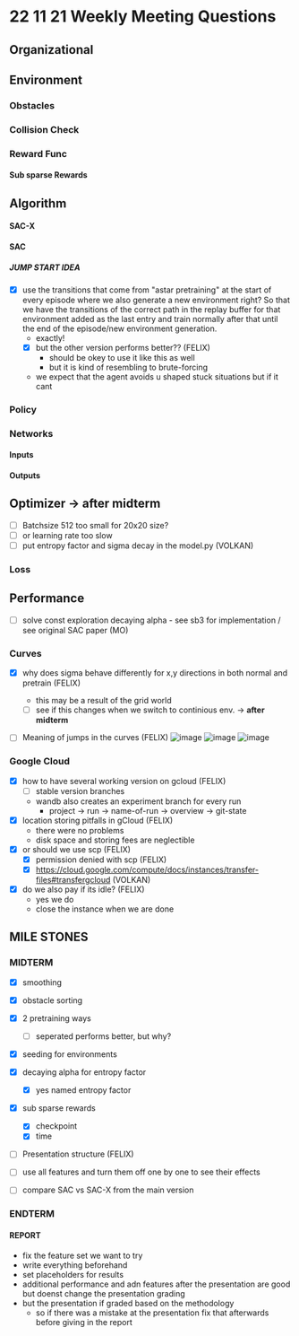 # 22 11 21 Weekly Meeting Questions

## Organizational

## Environment
### Obstacles

### Collision Check
### Reward Func
#### Sub sparse Rewards
  
## Algorithm
#### SAC-X
#### SAC
##### JUMP START IDEA
- [X] use the transitions that come from "astar pretraining" at the start of every episode where we 
	  also generate a new environment right? So that we have the transitions of the correct path in the replay buffer for that environment added as the last entry and train normally after that until the end of the episode/new environment generation.
  -  exactly!
  -  [X] but the other version performs better?? (FELIX)
    - should be okey to use it like this as well
    - but it is kind of resembling to brute-forcing
  - we expect that the agent avoids u shaped stuck situations but if it cant 
### Policy
### Networks
#### Inputs
#### Outputs

## Optimizer -> **after midterm**
- [ ] Batchsize 512 too small for 20x20 size?
- [ ] or learning rate too slow
- [ ] put entropy factor and sigma decay in the model.py (VOLKAN)
### Loss
## Performance
- [ ] solve const exploration decaying alpha - see sb3 for implementation / see original SAC paper (MO)
### Curves
- [X] why does sigma behave differently for x,y directions in both normal and pretrain (FELIX)
  - this may be a result of the grid world 
  - [ ] see if this changes when we switch to continious env. -> **after midterm**
- [ ] Meaning of jumps in the curves (FELIX)
![image](https://user-images.githubusercontent.com/75018544/206923169-bc0d0b23-dfa1-44b6-981e-c669ab85b5fd.png)
![image](https://user-images.githubusercontent.com/75018544/206923185-276b9a01-4895-46dd-a65d-3f12ce847b92.png)
![image](https://user-images.githubusercontent.com/75018544/206923192-808446e7-2598-4dd7-a833-c30f14fb62b7.png)


### Google Cloud
- [X] how to have several working version on gcloud (FELIX)
  - [ ] stable version branches
  - wandb also creates an experiment branch for every run
    - project -> run -> name-of-run -> overview -> git-state
- [X] location storing pitfalls in gCloud (FELIX)
  - there were no problems
  - disk space and storing fees are neglectible 
- [X] or should we use scp (FELIX)
  - [X] permission denied with scp (FELIX)
  - [X] https://cloud.google.com/compute/docs/instances/transfer-files#transfergcloud (VOLKAN)
- [X] do we also pay if its idle? (FELIX)
  - yes we do
  - close the instance when we are done

## MILE STONES

### MIDTERM
- [X] smoothing
- [X] obstacle sorting
- [X] 2 pretraining ways
  - [ ] seperated performs better, but why? 	
- [X] seeding for environments
- [X] decaying alpha for entropy factor
  - [X] yes named entropy factor 
- [X] sub sparse rewards
  - [X] checkpoint
  - [X] time

- [ ] Presentation structure (FELIX)

- [ ] use all features and turn them off one by one to see their effects

- [ ] compare SAC vs SAC-X from the main version 

### ENDTERM

#### REPORT
- fix the feature set we want to try
- write everything beforehand 
- set placeholders for results
- additional performance and adn features after the presentation are good but doenst change the presentation grading
- but the presentation if graded based on the methodology 
  - so if there was a mistake at the presentation fix that afterwards before giving in the report
